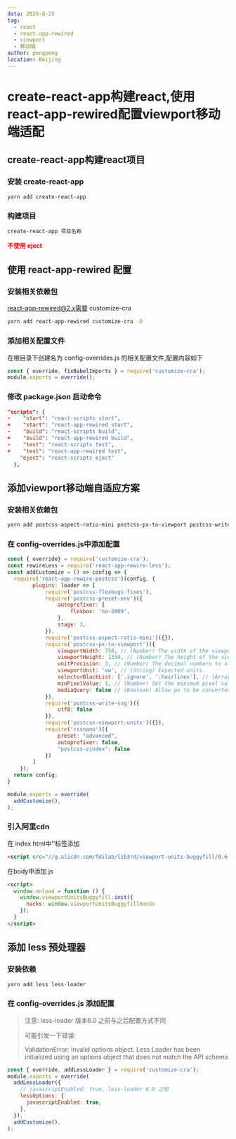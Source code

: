 ```yaml
---
data: 2020-8-25
tag:
  - react
  - react-app-rewired
  - viewport
  - 移动端
author: pengpeng
location: Beijing
---
```


# create-react-app构建react,使用react-app-rewired配置viewport移动端适配
## create-react-app构建react项目
### 安装 create-react-app

```bash
yarn add create-react-app
```

### 构建项目

```bash
create-react-app 项目名称
```

**<span style="color:red">不使用 eject</span>**

## 使用 react-app-rewired 配置

### 安装相关依赖包

 react-app-rewired@2.x需要 customize-cra

```bash
yarn add react-app-rewired customize-cra -D
```

### 添加相关配置文件

在根目录下创建名为  config-overrides.js 的相关配置文件,配置内容如下

```js
const { override, fixBabelImports } = require('customize-cra');
module.exports = override();
```

### 修改 package.json 启动命令

``` json
"scripts": {
-    "start": "react-scripts start",
+    "start": "react-app-rewired start",
-    "build": "react-scripts build",
+    "build": "react-app-rewired build",
-    "test": "react-scripts test",
+    "test": "react-app-rewired test",
    "eject": "react-scripts eject"
  },
```



## 添加viewport移动端自适应方案

### 安装相关依赖包

```bash
yarn add postcss-aspect-ratio-mini postcss-px-to-viewport postcss-write-svg postcss-cssnext postcss-viewport-units cssnano cssnano-preset-advanced
```

### 在 config-overrides.js中添加配置

```js
const { override} = require('customize-cra');
const rewireLess = require('react-app-rewire-less');
const addCustomize = () => config => {
  require('react-app-rewire-postcss')(config, {
        plugins: loader => [
            require('postcss-flexbugs-fixes'),
            require('postcss-preset-env')({
                autoprefixer: {
                    flexbox: 'no-2009',
                },
                stage: 3,
            }),
            require('postcss-aspect-ratio-mini')({}),
            require('postcss-px-to-viewport')({
                viewportWidth: 750, // (Number) The width of the viewport.
                viewportHeight: 1334, // (Number) The height of the viewport.
                unitPrecision: 3, // (Number) The decimal numbers to allow the REM units to grow to.
                viewportUnit: 'vw', // (String) Expected units.
                selectorBlackList: ['.ignore', '.hairlines'], // (Array) The selectors to ignore and leave as px.
                minPixelValue: 1, // (Number) Set the minimum pixel value to replace.
                mediaQuery: false // (Boolean) Allow px to be converted in media queries.
            }),
            require('postcss-write-svg')({
                utf8: false
            }),
            require('postcss-viewport-units')({}),
            require('cssnano')({
                preset: "advanced",
                autoprefixer: false,
                "postcss-zindex": false
            })
        ]
    });
  return config;
}

module.exports = override(
  addCustomize(),
);
```

### 引入阿里cdn

在 index.html中'<head>'标签添加

```html
<script src="//g.alicdn.com/fdilab/lib3rd/viewport-units-buggyfill/0.6.2/??viewport-units-buggyfill.hacks.min.js,viewport-units-buggyfill.min.js"></script>
```

在body中添加 js

```html
<script>
  window.onload = function () {
    window.viewportUnitsBuggyfill.init({
      hacks: window.viewportUnitsBuggyfillHacks
    });
  }
</script>
```

## 添加 less 预处理器

### 安装依赖

```bash
yarn add less less-loader
```

### 在 config-overrides.js 添加配置

> 注意: less-loader 版本6.0 之前与之后配置方式不同
>
> 可能引发一下错误:
>
> ValidationError: Invalid options object. Less Loader has been initialized using an options object that does not match the API schema

``` js
const { override, addLessLoader } = require('customize-cra');
module.exports = override(
  addLessLoader({
    // javascriptEnabled: true, less-loader 6.0 之前
    lessOptions: {
      javascriptEnabled: true,
    },
  }),
  addCustomize(),
);
```

